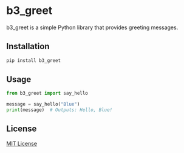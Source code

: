 # b3_greet

b3_greet is a simple Python library that provides greeting messages.

## Installation

```bash
pip install b3_greet
```

## Usage

```python
from b3_greet import say_hello

message = say_hello("Blue")
print(message)  # Outputs: Hello, Blue!
```

## License

[MIT License](./LICENSE)
